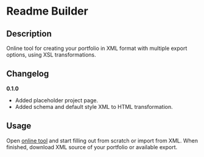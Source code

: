 # Readme Builder

## Description

Online tool for creating your portfolio in XML format with multiple export options, using XSL transformations.

## Changelog

**0.1.0**

- Added placeholder project page.
- Added schema and default style XML to HTML transformation.

## Usage

Open [online tool](https://haaxor1689.github.io/PortfolioBuilder/) and start filling out from scratch or import from XML. When finished, download XML source of your portfolio or available export.
